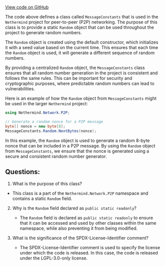 [View code on GitHub](https://github.com/nethermindeth/nethermind/Nethermind.Network/P2P/MessageConstants.cs)

The code above defines a class called `MessageConstants` that is used in the `Nethermind` project for peer-to-peer (P2P) networking. The purpose of this class is to provide a static `Random` object that can be used throughout the project to generate random numbers.

The `Random` object is created using the default constructor, which initializes it with a seed value based on the current time. This ensures that each time the `Random` object is used, it will generate a different sequence of random numbers.

By providing a centralized `Random` object, the `MessageConstants` class ensures that all random number generation in the project is consistent and follows the same rules. This can be important for security and cryptographic purposes, where predictable random numbers can lead to vulnerabilities.

Here is an example of how the `Random` object from `MessageConstants` might be used in the larger `Nethermind` project:

```csharp
using Nethermind.Network.P2P;

// Generate a random nonce for a P2P message
byte[] nonce = new byte[8];
MessageConstants.Random.NextBytes(nonce);
```

In this example, the `Random` object is used to generate a random 8-byte nonce that can be included in a P2P message. By using the `Random` object from `MessageConstants`, we ensure that the nonce is generated using a secure and consistent random number generator.
## Questions: 
 1. What is the purpose of this class?
   - This class is a part of the `Nethermind.Network.P2P` namespace and contains a static `Random` field.

2. Why is the `Random` field declared as `public static readonly`?
   - The `Random` field is declared as `public static readonly` to ensure that it can be accessed and used by other classes within the same namespace, while also preventing it from being modified.

3. What is the significance of the SPDX-License-Identifier comment?
   - The SPDX-License-Identifier comment is used to specify the license under which the code is released. In this case, the code is released under the LGPL-3.0-only license.